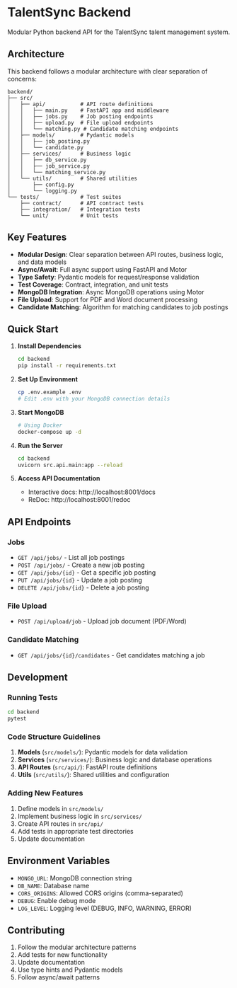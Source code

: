 # TalentSync Backend

Modular Python backend API for the TalentSync talent management system.

## Architecture

This backend follows a modular architecture with clear separation of concerns:

```
backend/
├── src/
│   ├── api/           # API route definitions
│   │   ├── main.py    # FastAPI app and middleware
│   │   ├── jobs.py    # Job posting endpoints
│   │   ├── upload.py  # File upload endpoints
│   │   └── matching.py # Candidate matching endpoints
│   ├── models/        # Pydantic models
│   │   ├── job_posting.py
│   │   └── candidate.py
│   ├── services/      # Business logic
│   │   ├── db_service.py
│   │   ├── job_service.py
│   │   └── matching_service.py
│   └── utils/         # Shared utilities
│       ├── config.py
│       └── logging.py
└── tests/             # Test suites
    ├── contract/      # API contract tests
    ├── integration/   # Integration tests
    └── unit/          # Unit tests
```

## Key Features

- **Modular Design**: Clear separation between API routes, business logic, and data models
- **Async/Await**: Full async support using FastAPI and Motor
- **Type Safety**: Pydantic models for request/response validation
- **Test Coverage**: Contract, integration, and unit tests
- **MongoDB Integration**: Async MongoDB operations using Motor
- **File Upload**: Support for PDF and Word document processing
- **Candidate Matching**: Algorithm for matching candidates to job postings

## Quick Start

1. **Install Dependencies**
   ```bash
   cd backend
   pip install -r requirements.txt
   ```

2. **Set Up Environment**
   ```bash
   cp .env.example .env
   # Edit .env with your MongoDB connection details
   ```

3. **Start MongoDB**
   ```bash
   # Using Docker
   docker-compose up -d
   ```

4. **Run the Server**
   ```bash
   cd backend
   uvicorn src.api.main:app --reload
   ```

5. **Access API Documentation**
   - Interactive docs: http://localhost:8001/docs
   - ReDoc: http://localhost:8001/redoc

## API Endpoints

### Jobs
- `GET /api/jobs/` - List all job postings
- `POST /api/jobs/` - Create a new job posting
- `GET /api/jobs/{id}` - Get a specific job posting
- `PUT /api/jobs/{id}` - Update a job posting
- `DELETE /api/jobs/{id}` - Delete a job posting

### File Upload
- `POST /api/upload/job` - Upload job document (PDF/Word)

### Candidate Matching
- `GET /api/jobs/{id}/candidates` - Get candidates matching a job

## Development

### Running Tests
```bash
cd backend
pytest
```

### Code Structure Guidelines

1. **Models** (`src/models/`): Pydantic models for data validation
2. **Services** (`src/services/`): Business logic and database operations
3. **API Routes** (`src/api/`): FastAPI route definitions
4. **Utils** (`src/utils/`): Shared utilities and configuration

### Adding New Features

1. Define models in `src/models/`
2. Implement business logic in `src/services/`
3. Create API routes in `src/api/`
4. Add tests in appropriate test directories
5. Update documentation

## Environment Variables

- `MONGO_URL`: MongoDB connection string
- `DB_NAME`: Database name
- `CORS_ORIGINS`: Allowed CORS origins (comma-separated)
- `DEBUG`: Enable debug mode
- `LOG_LEVEL`: Logging level (DEBUG, INFO, WARNING, ERROR)

## Contributing

1. Follow the modular architecture patterns
2. Add tests for new functionality
3. Update documentation
4. Use type hints and Pydantic models
5. Follow async/await patterns